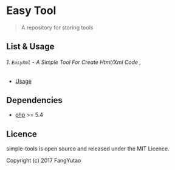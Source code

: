 # Easy Tool

>  A repository for storing tools

## List & Usage

###### 1. `EasyXml` - A Simple Tool For Create Html/Xml Code ,  

* [Usage](demo/EasyXml.md) 

## Dependencies

* [php](http://php.net/) >= 5.4

## Licence

simple-tools is open source and released under the MIT Licence.

Copyright (c) 2017 FangYutao